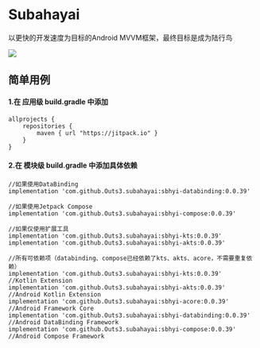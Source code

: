 # Subahayai

以更快的开发速度为目标的Android MVVM框架，最终目标是成为陆行鸟  
  
[![](https://jitpack.io/v/Outs3/subahayai.svg)](https://jitpack.io/#Outs3/subahayai)  
  
## 简单用例
#### 1.在 应用级 build.gradle 中添加
```
allprojects {  
    repositories {  
        maven { url "https://jitpack.io" }  
    }  
}
```

   
#### 2.在 模块级 build.gradle 中添加具体依赖
```
//如果使用DataBinding  
implementation 'com.github.Outs3.subahayai:sbhyi-databinding:0.0.39'
  
//如果使用Jetpack Compose  
implementation 'com.github.Outs3.subahayai:sbhyi-compose:0.0.39'
  
//如果仅使用扩展工具  
implementation 'com.github.Outs3.subahayai:sbhyi-kts:0.0.39'
implementation 'com.github.Outs3.subahayai:sbhyi-akts:0.0.39'
  
//所有可依赖项（databinding、compose已经依赖了kts、akts、acore，不需要重复依赖）  
implementation 'com.github.Outs3.subahayai:sbhyi-kts:0.0.39'			//Kotlin Extension
implementation 'com.github.Outs3.subahayai:sbhyi-akts:0.0.39'			//Android Kotlin Extension
implementation 'com.github.Outs3.subahayai:sbhyi-acore:0.0.39'			//Android Framework Core
implementation 'com.github.Outs3.subahayai:sbhyi-databinding:0.0.39'		//Android DataBinding Framework
implementation 'com.github.Outs3.subahayai:sbhyi-compose:0.0.39'			//Android Compose Framework
```
